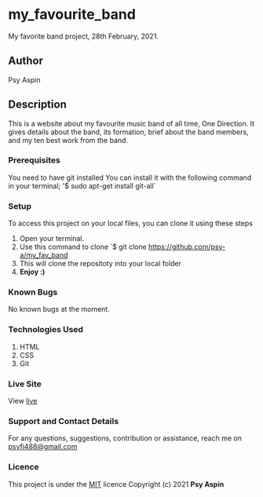# my_favourite_band
My favorite band project, 28th February, 2021.
## Author
Psy Aspin
## Description
This is a website about my favourite music band of all time, One Direction.
It gives details about the band, its formation, brief about the band members, and my ten best work from the band.
### Prerequisites
You need to have git installed
You can install it with the following command in your terminal;
'$ sudo apt-get install git-all`
### Setup
To access this project on your local files, you can clone it using these steps
1. Open your terminal.
1. Use this command to clone `$ git clone https://github.com/psy-a/my_fav_band
1. This will clone the repositoty into your local folder
1. __Enjoy :)__
### Known Bugs
No known bugs at the moment.
### Technologies Used
1. HTML
2. CSS
3. Git
### Live Site
View [live](https://psy-a.github.io/my_favourite_band/)
### Support and Contact Details
For any questions, suggestions, contribution or assistance, reach me on psyfi488@gmail.com
### Licence
This project is under the  [MIT](LICENSE.txt) licence
Copyright (c) 2021 **Psy Aspin**
